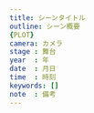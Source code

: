 ```yaml
---
title: シーンタイトル
outline: シーン概要
{PLOT}
camera: カメラ
stage : 舞台
year  : 年
date  : 月日
time  : 時刻
keywords: []
note  : 備考
---
```

